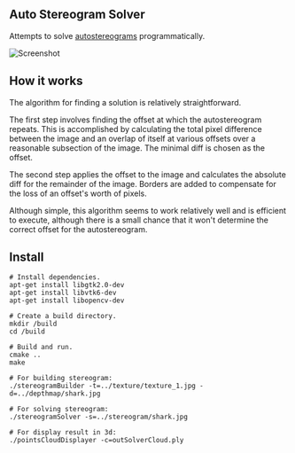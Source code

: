 ## Auto Stereogram Solver

Attempts to solve [autostereograms](http://en.wikipedia.org/wiki/Autostereogram) programmatically.

![Screenshot](https://raw.githubusercontent.com/MikhailPedus/AutostereogramSolver/master/SharkSolved.png)

## How it works

The algorithm for finding a solution is relatively straightforward.

The first step involves finding the offset at which the autostereogram repeats. This is accomplished by calculating the total pixel difference between the image and an overlap of itself at various offsets over a reasonable subsection of the image. The minimal diff is chosen as the offset.

The second step applies the offset to the image and calculates the absolute diff for the remainder of the image. Borders are added to compensate for the loss of an offset's worth of pixels.

Although simple, this algorithm seems to work relatively well and is efficient to execute, although there is a small chance that it won't determine the correct offset for the autostereogram.

## Install

```
# Install dependencies.
apt-get install libgtk2.0-dev
apt-get install libvtk6-dev
apt-get install libopencv-dev

# Create a build directory.
mkdir /build
cd /build

# Build and run.
cmake ..
make

# For building stereogram:
./stereogramBuilder -t=../texture/texture_1.jpg -d=../depthmap/shark.jpg

# For solving stereogram:
./stereogramSolver -s=../stereogram/shark.jpg

# For display result in 3d:
./pointsCloudDisplayer -c=outSolverCloud.ply
```
